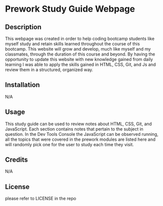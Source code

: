 # Prework Study Guide Webpage

## Description
This webpage was created in order to help coding bootcamp students like myself study and retain skills learned throughout the course of this bootcamp. This website will grow and develop, much like myself and my classmates, through the duration of this course and beyond. By having the opportunity to update this website with new knowledge gained from daily learning I was able to apply the skills gained in HTML, CSS, Git, and Js and review them in a structured, organized way.  

## Installation

N/A

## Usage
This study guide can be used to review notes about HTML, CSS, Git, and JavaScript. Each section contains notes that pertain to the subject in question. In the Dev Tools Console the JavaScript can be observed running, all the topics that were covered in the prework modules are listed here and will randomly pick one for the user to study each time they visit.

## Credits

N/A

## License
please refer to LICENSE in the repo
